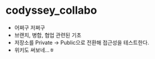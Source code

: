 # codyssey_collabo

- 어쩌구 저쩌구
- 브랜치, 병합, 협업 관련된 기초
- 저장소를 Private → Public으로 전환해 접근성을 테스트한다.
- 위키도 써보네...ㅎ

